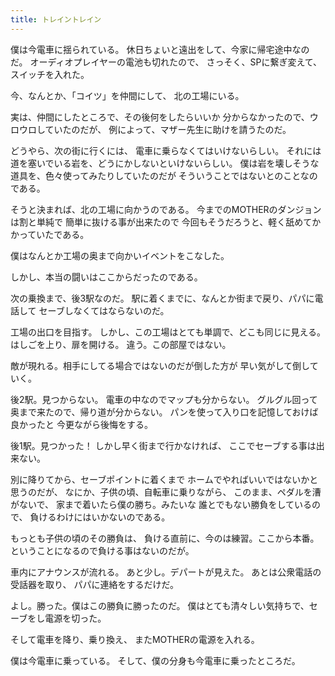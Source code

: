 ```yaml
---
title: トレイントレイン
---
```

僕は今電車に揺られている。
休日ちょいと遠出をして、今家に帰宅途中なのだ。
オーディオプレイヤーの電池も切れたので、
さっそく、SPに繋ぎ変えて、スイッチを入れた。

今、なんとか、「コイツ」を仲間にして、
北の工場にいる。

実は、仲間にしたところで、その後何をしたらいいか
分からなかったので、ウロウロしていたのだが、
例によって、マザー先生に助けを請うたのだ。

どうやら、次の街に行くには、
電車に乗らなくてはいけないらしい。
それには道を塞いでいる岩を、どうにかしないといけないらしい。
僕は岩を壊しそうな道具を、色々使ってみたりしていたのだが
そういうことではないとのことなのである。

そうと決まれば、北の工場に向かうのである。
今までのMOTHERのダンジョンは割と単純で
簡単に抜ける事が出来たので
今回もそうだろうと、軽く舐めてかかっていたである。


僕はなんとか工場の奥まで向かいイベントをこなした。

しかし、本当の闘いはここからだったのである。

次の乗換まで、後3駅なのだ。
駅に着くまでに、なんとか街まで戻り、パパに電話して
セーブしなくてはならないのだ。

工場の出口を目指す。
しかし、この工場はとても単調で、どこも同じに見える。
はしごを上り、扉を開ける。
違う。この部屋ではない。

敵が現れる。相手にしてる場合ではないのだが倒した方が
早い気がして倒していく。

後2駅。見つからない。
電車の中なのでマップも分からない。
グルグル回って奥まで来たので、帰り道が分からない。
パンを使って入り口を記憶しておけば良かったと
今更ながら後悔をする。

後1駅。見つかった！
しかし早く街まで行かなければ、
ここでセーブする事は出来ない。

別に降りてから、セーブポイントに着くまで
ホームでやればいいではないかと思うのだが、
なにか、子供の頃、自転車に乗りながら、
このまま、ペダルを漕がないで、
家まで着いたら僕の勝ち。みたいな
誰とでもない勝負をしているので、
負けるわけにはいかないのである。

もっとも子供の頃のその勝負は、
負ける直前に、今のは練習。ここから本番。
ということになるので負ける事はないのだが。

車内にアナウンスが流れる。
あと少し。デパートが見えた。
あとは公衆電話の受話器を取り、
パパに連絡をするだけだ。

よし。勝った。僕はこの勝負に勝ったのだ。
僕はとても清々しい気持ちで、セーブをし電源を切った。

そして電車を降り、乗り換え、
またMOTHERの電源を入れる。

僕は今電車に乗っている。
そして、僕の分身も今電車に乗ったところだ。
